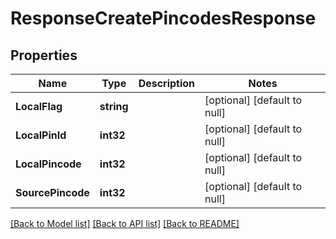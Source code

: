 # ResponseCreatePincodesResponse

## Properties
Name | Type | Description | Notes
------------ | ------------- | ------------- | -------------
**LocalFlag** | **string** |  | [optional] [default to null]
**LocalPinId** | **int32** |  | [optional] [default to null]
**LocalPincode** | **int32** |  | [optional] [default to null]
**SourcePincode** | **int32** |  | [optional] [default to null]

[[Back to Model list]](../README.md#documentation-for-models) [[Back to API list]](../README.md#documentation-for-api-endpoints) [[Back to README]](../README.md)


